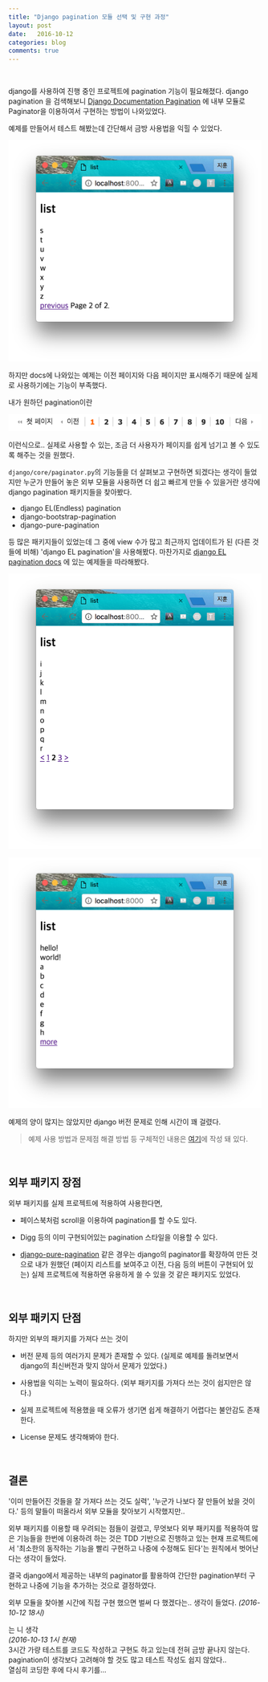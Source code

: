 ```yaml
---
title: "Django pagination 모듈 선택 및 구현 과정"
layout: post
date:   2016-10-12
categories: blog
comments: true
---
```


<br>  

django를 사용하여 진행 중인 프로젝트에 pagination 기능이 필요해졌다. django pagination 을 검색해보니 [Django Documentation Pagination](https://docs.djangoproject.com/en/1.10/topics/pagination/) 에 내부 모듈로 Paginator을 이용하여서 구현하는 방법이 나와있었다.

예제를 만들어서 테스트 해봤는데 간단해서 금방 사용법을 익힐 수 있었다.  

![page1](/images/pagination/page1.png)   

하지만 docs에 나와있는 예제는 이전 페이지와 다음 페이지만 표시해주기 때문에 실제로 사용하기에는 기능이 부족했다.

내가 원하던 pagination이란

![pagination_example](/images/pagination/pagination_example.png)

이런식으로.. 실제로 사용할 수 있는, 조금 더 사용자가 페이지를 쉽게 넘기고 볼 수 있도록 해주는 것을 원했다.  

`django/core/paginator.py`의 기능들을 더 살펴보고 구현하면 되겠다는 생각이 들었지만 누군가 만들어 놓은 외부 모듈을 사용하면 더 쉽고 빠르게 만들 수 있을거란 생각에 django pagination 패키지들을 찾아봤다.  

- django EL(Endless) pagination  
- django-bootstrap-pagination  
- django-pure-pagination  

등 많은 패키지들이 있었는데 그 중에 view 수가 많고 최근까지 업데이트가 된 (다른 것들에 비해) 'django EL pagination'을 사용해봤다. 마찬가지로 [django EL pagination docs](http://django-el-pagination.readthedocs.io/en/latest/) 에 있는 예제들을 따라해봤다.  

![digg1](/images/pagination/digg1.png)   

![twitter](/images/pagination/twitter.png)   

예제의 양이 많지는 않았지만 django 버전 문제로 인해 시간이 꽤 걸렸다.   

> 예제 사용 방법과 문제점 해결 방법 등 구체적인 내용은 [여기](https://cjh5414.github.io/django-pagination/)에 작성 돼 있다.  

<br>  

## 외부 패키지 장점  

외부 패키지를 실제 프로젝트에 적용하여 사용한다면,  

- 페이스북처럼 scroll을 이용하여 pagination를 할 수도 있다.  

- Digg 등의 이미 구현되어있는 pagination 스타일을 이용할 수 있다.  

- [django-pure-pagination](https://github.com/jamespacileo/django-pure-pagination) 같은 경우는 django의 paginator를 확장하여 만든 것으로 내가 원했던 (페이지 리스트를 보여주고 이전, 다음 등의 버튼이 구현되어 있는) 실제 프로젝트에 적용하면 유용하게 쓸 수 있을 것 같은 패키지도 있었다.    


<br>  

## 외부 패키지 단점  

하지만 외부의 패키지를 가져다 쓰는 것이  

- 버전 문제 등의 여러가지 문제가 존재할 수 있다. (실제로 예제를 돌려보면서 django의 최신버전과 맞지 않아서 문제가 있었다.)  

- 사용법을 익히는 노력이 필요하다. (외부 패키지를 가져다 쓰는 것이 쉽지만은 않다.)  

- 실제 프로젝트에 적용했을 때 오류가 생기면 쉽게 해결하기 어렵다는 불안감도 존재한다.  

- License 문제도 생각해봐야 한다.  

<br>   

## 결론  

'이미 만들어진 것들을 잘 가져다 쓰는 것도 실력', '누군가 나보다 잘 만들어 놨을 것이다.' 등의 말들이 떠올라서 외부 모듈을 찾아보기 시작했지만..

외부 패키지를 이용할 때 우려되는 점들이 걸렸고, 무엇보다 외부 패키지를 적용하여 많은 기능들을 한번에 이용하려 하는 것은 TDD 기반으로 진행하고 있는 현재 프로젝트에서 '최소한의 동작하는 기능을 빨리 구현하고 나중에 수정해도 된다'는 원칙에서 벗어난다는 생각이 들었다.  

결국 django에서 제공하는 내부의 paginator를 활용하여 간단한 pagination부터 구현하고 나중에 기능을 추가하는 것으로 결정하였다.

외부 모듈을 찾아볼 시간에 직접 구현 했으면 벌써 다 했겠다는.. 생각이 들었다. _(2016-10-12 18시)_  

는 니 생각  
_(2016-10-13 1시 현재)_  
3시간 가량 테스트를 코드도 작성하고 구현도 하고 있는데 전혀 금방 끝나지 않는다. pagination이 생각보다 고려해야 할 것도 많고 테스트 작성도 쉽지 않았다..   
열심히 코딩한 후에 다시 후기를...  
